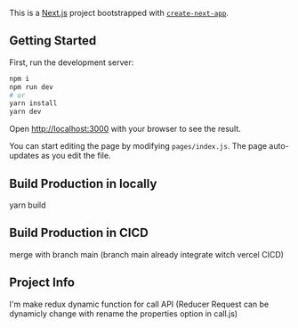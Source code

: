This is a [Next.js](https://nextjs.org/) project bootstrapped with [`create-next-app`](https://github.com/vercel/next.js/tree/canary/packages/create-next-app).

## Getting Started

First, run the development server:

```bash
npm i
npm run dev
# or
yarn install
yarn dev
```

Open [http://localhost:3000](http://localhost:3000) with your browser to see the result.

You can start editing the page by modifying `pages/index.js`. The page auto-updates as you edit the file.

## Build Production in locally

yarn build

## Build Production in CICD

merge with branch main (branch main already integrate witch vercel CICD)

## Project Info

I'm make redux dynamic function for call API (Reducer Request can be dynamicly change with rename the properties option in call.js)
